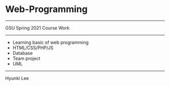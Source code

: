 # Web-Programming
***
GSU Spring 2021 Course Work
***
* Learning basic of web programming
* HTML/CSS/PHP/JS
* Database
* Team project
* UML
***
Hyunki Lee
